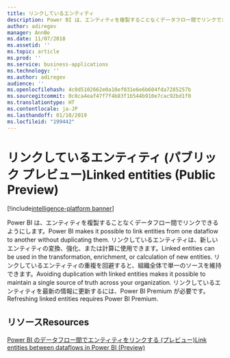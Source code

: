 ```yaml
---
title: リンクしているエンティティ
description: Power BI は、エンティティを複製することなくデータフロー間でリンクできるようにします。
author: adiregev
manager: AnnBe
ms.date: 11/07/2018
ms.assetid: ''
ms.topic: article
ms.prod: ''
ms.service: business-applications
ms.technology: ''
ms.author: adiregev
audience: ''
ms.openlocfilehash: 4c0d5102662e0a10ef031e6e6b604fda7285257b
ms.sourcegitcommit: 0c8ca4eaf47f7f4b83f1b544b910e7cac92bd1f0
ms.translationtype: HT
ms.contentlocale: ja-JP
ms.lasthandoff: 01/10/2019
ms.locfileid: "199442"
---
```

# <a name="linked-entities-public-preview"></a><span data-ttu-id="933bb-103">リンクしているエンティティ (パブリック プレビュー)</span><span class="sxs-lookup"><span data-stu-id="933bb-103">Linked entities (Public Preview)</span></span> 

[!include[intelligence-platform banner](../../includes/intelligence-platform.md)]



<span data-ttu-id="933bb-104">Power BI は、エンティティを複製することなくデータフロー間でリンクできるようにします。</span><span class="sxs-lookup"><span data-stu-id="933bb-104">Power BI makes it possible to link entities from one dataflow to another without duplicating them.</span></span>
<span data-ttu-id="933bb-105">リンクしているエンティティは、新しいエンティティの変換、強化、または計算に使用できます。</span><span class="sxs-lookup"><span data-stu-id="933bb-105">Linked entities can be used in the transformation, enrichment, or calculation of new entities.</span></span>
<span data-ttu-id="933bb-106">リンクしているエンティティの重複を回避すると、組織全体で単一のソースを維持できます。</span><span class="sxs-lookup"><span data-stu-id="933bb-106">Avoiding duplication with linked entities makes it possible to maintain a single source of truth across your organization.</span></span> <span data-ttu-id="933bb-107">リンクしているエンティティを最新の情報に更新するには、Power BI Premium が必要です。</span><span class="sxs-lookup"><span data-stu-id="933bb-107">Refreshing linked entities requires Power BI Premium.</span></span> 

## <a name="resources"></a><span data-ttu-id="933bb-108">リソース</span><span class="sxs-lookup"><span data-stu-id="933bb-108">Resources</span></span>
[<span data-ttu-id="933bb-109">Power BI のデータフロー間でエンティティをリンクする (プレビュー)</span><span class="sxs-lookup"><span data-stu-id="933bb-109">Link entities between dataflows in Power BI (Preview)</span></span>](https://docs.microsoft.com/en-us/power-bi/service-dataflows-linked-entities)
